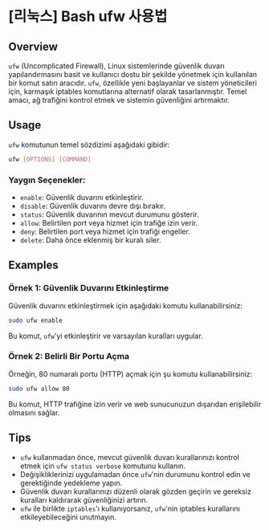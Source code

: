 # [리눅스] Bash ufw 사용법

## Overview
`ufw` (Uncomplicated Firewall), Linux sistemlerinde güvenlik duvarı yapılandırmasını basit ve kullanıcı dostu bir şekilde yönetmek için kullanılan bir komut satırı aracıdır. `ufw`, özellikle yeni başlayanlar ve sistem yöneticileri için, karmaşık iptables komutlarına alternatif olarak tasarlanmıştır. Temel amacı, ağ trafiğini kontrol etmek ve sistemin güvenliğini artırmaktır.

## Usage
`ufw` komutunun temel sözdizimi aşağıdaki gibidir:

```bash
ufw [OPTIONS] [COMMAND]
```

### Yaygın Seçenekler:
- `enable`: Güvenlik duvarını etkinleştirir.
- `disable`: Güvenlik duvarını devre dışı bırakır.
- `status`: Güvenlik duvarının mevcut durumunu gösterir.
- `allow`: Belirtilen port veya hizmet için trafiğe izin verir.
- `deny`: Belirtilen port veya hizmet için trafiği engeller.
- `delete`: Daha önce eklenmiş bir kuralı siler.

## Examples
### Örnek 1: Güvenlik Duvarını Etkinleştirme
Güvenlik duvarını etkinleştirmek için aşağıdaki komutu kullanabilirsiniz:

```bash
sudo ufw enable
```

Bu komut, `ufw`'yi etkinleştirir ve varsayılan kuralları uygular.

### Örnek 2: Belirli Bir Portu Açma
Örneğin, 80 numaralı portu (HTTP) açmak için şu komutu kullanabilirsiniz:

```bash
sudo ufw allow 80
```

Bu komut, HTTP trafiğine izin verir ve web sunucunuzun dışarıdan erişilebilir olmasını sağlar.

## Tips
- `ufw` kullanmadan önce, mevcut güvenlik duvarı kurallarınızı kontrol etmek için `ufw status verbose` komutunu kullanın.
- Değişikliklerinizi uygulamadan önce `ufw`'nin durumunu kontrol edin ve gerektiğinde yedekleme yapın.
- Güvenlik duvarı kurallarınızı düzenli olarak gözden geçirin ve gereksiz kuralları kaldırarak güvenliğinizi artırın.
- `ufw` ile birlikte `iptables`'ı kullanıyorsanız, `ufw`'nin iptables kurallarını etkileyebileceğini unutmayın.